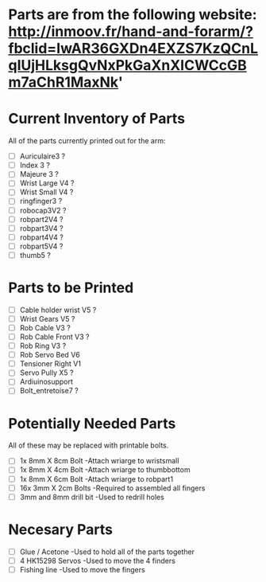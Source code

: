 # Parts are from the following website: http://inmoov.fr/hand-and-forarm/?fbclid=IwAR36GXDn4EXZS7KzQCnLqIUjHLksgQvNxPkGaXnXICWCcGBm7aChR1MaxNk'

# Current Inventory of Parts
All of the parts currently printed out for the arm:
- [ ] Auriculaire3 ?
- [ ] Index 3 ?
- [ ] Majeure 3 ?
- [ ] Wrist Large V4 ?
- [ ] Wrist Small V4 ?
- [ ] ringfinger3 ?
- [ ] robocap3V2 ?
- [ ] robpart2V4 ?
- [ ] robpart3V4 ?
- [ ] robpart4V4 ?
- [ ] robpart5V4 ? 
- [ ] thumb5 ?

# Parts to be Printed
- [ ] Cable holder wrist V5 ?
- [ ] Wrist Gears V5 ?
- [ ] Rob Cable V3 ?
- [ ] Rob Cable Front V3 ?
- [ ] Rob Ring V3 ?
- [ ] Rob Servo Bed V6
- [ ] Tensioner Right V1 
- [ ] Servo Pully X5 ?
- [ ] Ardiuinosupport 
- [ ] Bolt_entretoise7 ?

# Potentially Needed Parts
All of these may be replaced with printable bolts.
- [ ] 1x 8mm X 8cm Bolt
    -Attach wriarge to wristsmall
- [ ] 1x 8mm X 4cm Bolt
    -Attach wriarge to thumbbottom
- [ ] 1x 8mm X 6cm Bolt
    -Attach wriarge to robpart1
- [ ] 16x 3mm X 2cm Bolts
    -Required to assembled all fingers
- [ ] 3mm and 8mm drill bit
    -Used to redrill holes

# Necesary Parts
- [ ] Glue / Acetone
    -Used to hold all of the parts together
- [ ] 4 HK15298 Servos
    -Used to move the 4 finders
- [ ] Fishing line
    -Used to move the fingers
